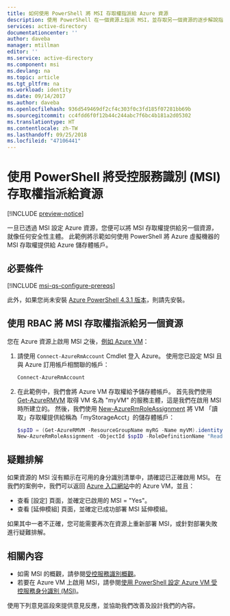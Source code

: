```yaml
---
title: 如何使用 PowerShell 將 MSI 存取權指派給 Azure 資源
description: 使用 PowerShell 在一個資源上指派 MSI，並存取另一個資源的逐步解說指示。
services: active-directory
documentationcenter: ''
author: daveba
manager: mtillman
editor: ''
ms.service: active-directory
ms.component: msi
ms.devlang: na
ms.topic: article
ms.tgt_pltfrm: na
ms.workload: identity
ms.date: 09/14/2017
ms.author: daveba
ms.openlocfilehash: 936d549469df2cf4c303f0c3fd185f07281bb69b
ms.sourcegitcommit: cc4fdd6f0f12b44c244abc7f6bc4b181a2d05302
ms.translationtype: HT
ms.contentlocale: zh-TW
ms.lasthandoff: 09/25/2018
ms.locfileid: "47106441"
---
```

# <a name="assign-a-managed-service-identity-msi-access-to-a-resource-using-powershell"></a>使用 PowerShell 將受控服務識別 (MSI) 存取權指派給資源

[!INCLUDE [preview-notice](../../../includes/active-directory-msi-preview-notice.md)]

一旦已透過 MSI 設定 Azure 資源，您便可以將 MSI 存取權提供給另一個資源，就像任何安全性主體。 此範例將示範如何使用 PowerShell 將 Azure 虛擬機器的 MSI 存取權提供給 Azure 儲存體帳戶。

## <a name="prerequisites"></a>必要條件

[!INCLUDE [msi-qs-configure-prereqs](../../../includes/active-directory-msi-qs-configure-prereqs.md)]

此外，如果您尚未安裝 [Azure PowerShell 4.3.1 版本](https://www.powershellgallery.com/packages/AzureRM/4.3.1)，則請先安裝。

## <a name="use-rbac-to-assign-the-msi-access-to-another-resource"></a>使用 RBAC 將 MSI 存取權指派給另一個資源

您在 Azure 資源上啟用 MSI 之後，[例如 Azure VM](qs-configure-powershell-windows-vm.md)：

1. 請使用 `Connect-AzureRmAccount` Cmdlet 登入 Azure。 使用您已設定 MSI 且與 Azure 訂用帳戶相關聯的帳戶：

   ```powershell
   Connect-AzureRmAccount
   ```
2. 在此範例中，我們會將 Azure VM 存取權給予儲存體帳戶。 首先我們使用 [Get-AzureRMVM](/powershell/module/azurerm.compute/get-azurermvm) 取得 VM 名為 "myVM" 的服務主體，這是我們在啟用 MSI 時所建立的。 然後，我們使用 [New-AzureRmRoleAssignment](/powershell/module/AzureRM.Resources/New-AzureRmRoleAssignment) 將 VM 「讀取」存取權提供給稱為「myStorageAcct」的儲存體帳戶：

    ```powershell
    $spID = (Get-AzureRMVM -ResourceGroupName myRG -Name myVM).identity.principalid
    New-AzureRmRoleAssignment -ObjectId $spID -RoleDefinitionName "Reader" -Scope "/subscriptions/<mySubscriptionID>/resourceGroups/<myResourceGroup>/providers/Microsoft.Storage/storageAccounts/<myStorageAcct>"
    ```

## <a name="troubleshooting"></a>疑難排解

如果資源的 MSI 沒有顯示在可用的身分識別清單中，請確認已正確啟用 MSI。 在我們的案例中，我們可以返回 [Azure 入口網站](https://portal.azure.com)中的 Azure VM，並且：

- 查看 [設定] 頁面，並確定已啟用的 MSI = "Yes"。
- 查看 [延伸模組] 頁面，並確定已成功部署 MSI 延伸模組。

如果其中一者不正確，您可能需要再次在資源上重新部署 MSI，或針對部署失敗進行疑難排解。

## <a name="related-content"></a>相關內容

- 如需 MSI 的概觀，請參閱[受控服務識別概觀](overview.md)。
- 若要在 Azure VM 上啟用 MSI，請參閱[使用 PowerShell 設定 Azure VM 受控服務身分識別 (MSI)](qs-configure-powershell-windows-vm.md)。

使用下列意見區段來提供意見反應，並協助我們改善及設計我們的內容。

